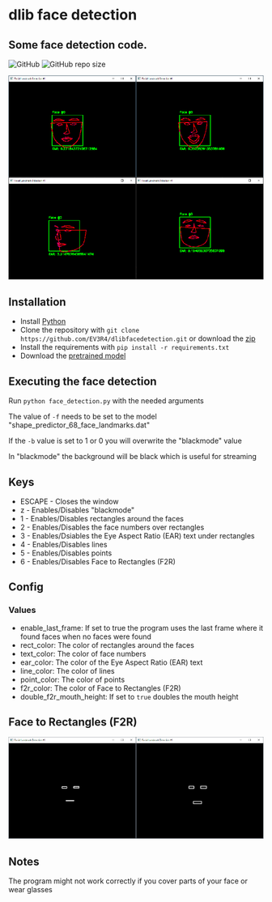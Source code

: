 # dlib face detection
## Some face detection code.
![GitHub](https://img.shields.io/github/license/EV3R4/dlibfacedetection)
![GitHub repo size](https://img.shields.io/github/repo-size/EV3R4/dlibfacedetection)

![preview](preview_rescaled.png)

## Installation
* Install [Python](https://www.python.org/)
* Clone the repository with `git clone https://github.com/EV3R4/dlibfacedetection.git` or download the [zip](https://github.com/EV3R4/dlibfacedetection/archive/master.zip)
* Install the requirements with `pip install -r requirements.txt`
* Download the [pretrained model](https://github.com/davisking/dlib-models/raw/master/shape_predictor_68_face_landmarks.dat.bz2)

## Executing the face detection
Run `python face_detection.py` with the needed arguments

The value of `-f` needs to be set to the model "shape_predictor_68_face_landmarks.dat"

If the `-b` value is set to 1 or 0 you will overwrite the "blackmode" value

In "blackmode" the background will be black which is useful for streaming

## Keys
* ESCAPE - Closes the window
* z - Enables/Disables "blackmode"
* 1 - Enables/Disables rectangles around the faces
* 2 - Enables/Disables the face numbers over rectangles
* 3 - Enables/Dsiables the Eye Aspect Ratio (EAR) text under rectangles
* 4 - Enables/Disables lines
* 5 - Enables/Disables points
* 6 - Enables/Disables Face to Rectangles (F2R)

## Config
### Values
* enable_last_frame: If set to true the program uses the last frame where it found faces when no faces were found
* rect_color: The color of rectangles around the faces
* text_color: The color of face numbers
* ear_color: The color of the Eye Aspect Ratio (EAR) text
* line_color: The color of lines
* point_color: The color of points
* f2r_color: The color of Face to Rectangles (F2R)
* double_f2r_mouth_height: If set to `true` doubles the mouth height

## Face to Rectangles (F2R)
![preview](f2r_preview_rescaled.png)

## Notes
The program might not work correctly if you cover parts of your face or wear glasses
